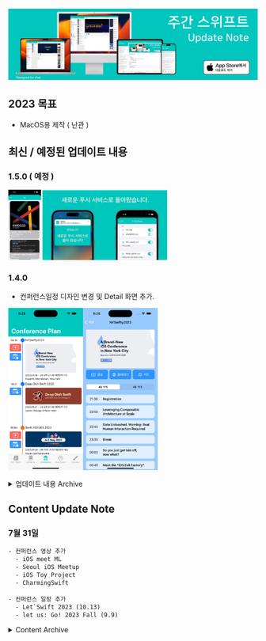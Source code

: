 <!-- <img src = "https://raw.githubusercontent.com/MintSwift/weekly-swift/main/assets/WeeklySwift_Update_Banner.jpg" width="100%" height="auto"> -->

[![Main_Banner](https://raw.githubusercontent.com/MintSwift/weekly-swift/main/assets/WeeklySwift_Update_Banner.jpg)](https://apps.apple.com/app/id1661868347?action=write-review)

## 2023 목표

- MacOS용 제작 ( 난관 )

## 최신 / 예정된 업데이트 내용

### 1.5.0 ( 예정 )

<img src = "https://raw.githubusercontent.com/MintSwift/MintImage/main/assets/Push_Notification_Ex.png" width="13%" height="auto"> <img src = "https://raw.githubusercontent.com/MintSwift/MintImage/main/assets/Push_Welcome_Image.jpg" width="50%" height="auto">


### 1.4.0

- 컨퍼런스일정 디자인 변경 및 Detail 화면 추가.

<img src = "https://raw.githubusercontent.com/MintSwift/weekly-swift/main/assets/Conference_Design.jpg" width="30%" height="auto"><img src = "https://raw.githubusercontent.com/MintSwift/weekly-swift/main/assets/Conference_Detail_Design.jpg" width="30%" height="auto">


<details>
  <summary>업데이트 내용 Archive</summary>
  
  ### 1.3.0
  - 딥링크 개선
  - 컨퍼런스일정 Widget 추가

  <img src = "https://raw.githubusercontent.com/MintSwift/weekly-swift/main/assets/Conference_Widget.jpg" width="40%" height="auto">

  ### 1.2.1
    - 주간스위프트 탭 버튼 누르면 Scroll To Top 기능 추가.

  ### 1.2.0
    - 아이패드 대응
    - Tutorial 화면 추가
      - Swift 문법, H.I.G, WWDC, 튜토리얼, 컨퍼런스 영상 및 글 모음
    - Conference Plan 화면 추가
    - 세계 각국 컨퍼런스 일정 추가.
 
</details>

## Content Update Note

### 7월 31일

```
- 컨퍼런스 영상 추가
  - iOS meet ML
  - Seoul iOS Meetup
  - iOS Toy Project
  - CharmingSwift

- 컨퍼런스 일정 추가
  - Let`Swift 2023 (10.13)
  - let us: Go! 2023 Fall (9.9)
```

<details>
  <summary>Content Archive</summary>

  ### 6월 30일

  ```
  - NYSwifty 2023
    2023.4월에 진행한 NYSwifty 2023 컨퍼런스 영상 추가

  - 컨퍼런스 일정 추가
    DO iOS 2023 (11.08)
    WWDC 2024(2024.06.04 예상)
  ```

  ### 6월 19일

  ```
  - SwiftHeroes 2023 
    2023.5월에 진행한 SwiftHeroes 컨퍼런스 영상 추가

  - WWDC2023 영상이 WWDC 섹션으로 이동

  - 컨퍼런스 일정 추가
    Seoul iOS Meetup (6.17)
    iOS Toy Project (6.24)
    iOS meets ML (7.8)
    Pragma Conference 2023 (10.5)
    Swift Leeds UK (10.9)
  ```

  ### 6월 2일

  ```
  - Korea Security ( Wladimir Palant )
  - TCA Youtube Tutorial 
  ```

  ### 5월 25일

  ```
  - SwiftUI To Do List 튜토리얼 추가.
  - 컨퍼런스 영상 추가
    - adiOS Korea( Blossom / intro / ASAP / Something )
    - Async Swift Korea(SyncSwift 2022)
  - Clone Coding 섹션 추가
    - Spotify (2022)
    - Instagram (2021)
  ```

  ### 5월 20일

  ```
  - Swift 문법 추가(한국어/영문)
  - WWDC 2022 영상
  - 컨퍼런스 행사 영상
  - SwiftUI 공식 튜토리얼 
```
  
</details>
